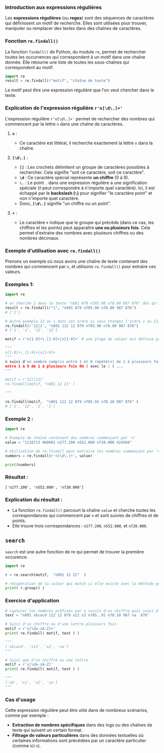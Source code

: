 ### Introduction aux expressions régulières

Les **expressions régulières** (ou **regex**) sont des séquences de caractères qui définissent un motif de recherche. Elles sont utilisées pour trouver, manipuler ou remplacer des textes dans des chaînes de caractères.

### Fonction `re.findall()`

La fonction `findall()` de Python, du module `re`, permet de rechercher toutes les occurrences qui correspondent à un motif dans une chaîne donnée. Elle retourne une liste de toutes les sous-chaînes qui correspondent au motif.

```python
import re
result = re.findall(r"motif", "chaîne de texte")
```

Le motif peut être une expression régulière que l'on veut chercher dans le texte.

### Explication de l'expression régulière `r'n[\d\.]+'`

L'expression régulière `r'n[\d\.]+'` permet de rechercher des nombres qui commencent par la lettre `n` dans une chaîne de caractères.

1. **`n`** :
   - Ce caractère est littéral, il recherche exactement la lettre `n` dans la chaîne.
   
2. **`[\d\.]`** :
   - **`[]`** : Les crochets délimitent un groupe de caractères possibles à rechercher. Cela signifie "soit ce caractère, soit ce caractère".
   - **`\d`** : Ce caractère spécial représente **un chiffre** (0 à 9).
   - **`\.`** : Le point `.` dans une expression régulière a une signification spéciale (il peut correspondre à n'importe quel caractère). Ici, il est échappé par le **backslash (`\`)** pour signifier "le caractère point" et non n'importe quel caractère.
   - Donc, **`[\d\.]`** signifie "un chiffre ou un point".
   
3. **`+`** :
   - Le caractère **`+`** indique que le groupe qui précède (dans ce cas, les chiffres et les points) peut apparaître **une ou plusieurs fois**. Cela permet d'extraire des nombres avec plusieurs chiffres ou des nombres décimaux.
   
### Exemple d'utilisation avec `re.findall()`

Prenons un exemple où nous avons une chaîne de texte contenant des nombres qui commencent par `n`, et utilisons `re.findall()` pour extraire ces valeurs.

### Exemples 1:

```python
import re

# on cherche 1 dans le texte "n891 879 n785.90 n78.00 987 876" dès qu'il trouve un "1" il est retiré de la recherche 
result = re.findall(r"1", "n891 879 n785.90 n78.00 987 876")
# ['1']

# Autre exemple 12 ou 1 dans cet ordre si vous changez l'ordre 1 ou 12, cela changera la recherche
re.findall(r'12|1', "n891 112 12 879 n785.90 n78.00 987 876")
# ['1', '1', '12', '12']

motif = r'n[1-9]+\.[1-9]+|n[1-9]+' # une plage de valeur est définie par [1-9] le symbole + <=> de 1 à plusieurs 

"""
n[1-9]+\.[1-9]+|n[1-9]+
"""
n suivi d'un nombre compris entre 1 et 9 répété(s) de 1 à plusieurs fois, suivi d'un point . et d'un nombre compris 
entre 1 à 9 de 1 à plusieurs fois OU ( avec le | ) ...
"""

motif = r'12|[12]'
re.findall(motif, "n891 12 21" )

"""

re.findall(motif,  "n891 112 12 879 n785.91 n78.10 987 876" )
# ['1', '12', '2', '1']
```


### Exemple 2 :

```python
import re

# Exemple de chaîne contenant des nombres commençant par 'n'
value = "1116713 960601 n277.200 n552.000 n720.000 424566"

# Utilisation de re.findall pour extraire les nombres commençant par 'n'
numbers = re.findall(r'n[\d\.]+', value)

print(numbers)
```

### Résultat :

```
['n277.200', 'n552.000', 'n720.000']
```

### Explication du résultat :
- La fonction `re.findall()` parcourt la chaîne `value` et cherche toutes les correspondances qui commencent par `n` et sont suivies de chiffres et de points.
- Elle trouve trois correspondances : `n277.200`, `n552.000`, et `n720.000`.


## `search` 

`search` est une autre fonction de re qui permet de trouver la première occurence.

```python
import re

r = re.search(motif,  "n891 12 21"  )

# récupération de la valeur qui match si elle existe avec la méthode group
print( r.group() )
```

### Exercice d'application

```python
# capturer les nombres préfixés par x suivit d'un chiffre puis suivi d'une lettre
text = "n891 xbcacd 112 12 879 x12 x2 n785..91 n78.10 987 xa  876"

# Suivi d'un chiffre ou d'une lettre plusieurs fois 
motif = r'x[\da-zA-Z]+'
print( re.findall( motif, text ) )

"""
['xbcacd', 'x12', 'x2', 'xa']
"""

# Suivi que d'un chiffre ou une lettre
motif = r'x[\da-zA-Z]'
print( re.findall( motif, text ) )

"""
['xb', 'x1', 'x2', 'xa']
"""

```


### Cas d'usage

Cette expression régulière peut être utile dans de nombreux scénarios, comme par exemple :
- **Extraction de nombres spécifiques** dans des logs ou des chaînes de texte qui suivent un certain format.
- **Filtrage de valeurs particulières** dans des données textuelles où certaines informations sont précédées par un caractère particulier (comme ici `n`).



